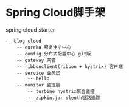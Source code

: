 ﻿# Spring Cloud脚手架

spring cloud starter
```
-- blog-cloud
    -- eureka 服务注册中心
    -- config 分布式配置中心 git版
    -- gateway 网管
    -- ribbonclient(ribbon + hystrix) 客户端
    -- service 业务层
        -- hello
    -- monitor 监控层
        -- turbine hystrix聚合监控
        -- zipkin.jar sleuth链路追踪
```
